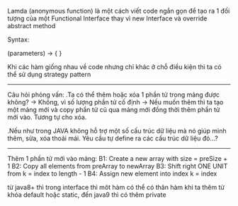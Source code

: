 Lamda (anonymous function) là một cách viết code ngắn gọn để tạo ra 1 đối tượng của một Functional Interface thay vì new Interface và override abstract method

Syntax:

(parameters) -> {
}

Khi các hàm giống nhau về code nhưng chỉ khác ở chỗ điều kiện thì ta có thể sử dụng strategy pattern 

------------------------------------------------------------
Câu hỏi phỏng vấn: 
.Ta có thể thêm hoặc xóa 1 phần tử trong mảng được không?
-> Không, vì số lượng phần tử cố định
-> Nếu muốn thêm thì ta tạo một mảng mới và copy phần tử cũ qua mảng mới đồng thời thêm phần tử mới vào. Tương tự cho xóa.

.Nếu như trong JAVA không hỗ trợ một số cấu trúc dữ liệu mà nó giúp mình thêm, sửa, xóa thoải mái. Yêu cầu tự define ra các cấu trúc dữ liệu đó...?

------------------------------------------------------------

Thêm 1 phần tử mới vào mảng:
B1: Create a new array with size = preSize + 1
B2: Copy all elements from preArray to newArray
B3: Shift right ONE UNIT from k = index to length - 1
B4: Assign new element into index k = index

từ java8+ thì trong interface thì môt hàm có thể có thân hàm khi ta thêm từ khóa default hoặc static, đến java9 thì có thêm private


